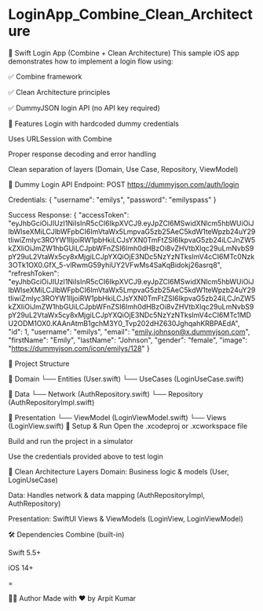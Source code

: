 # LoginApp_Combine_Clean_Architecture

🚀 Swift Login App (Combine + Clean Architecture)
This sample iOS app demonstrates how to implement a login flow using:

✅ Combine framework

✅ Clean Architecture principles

✅ DummyJSON login API (no API key required)

📱 Features
Login with hardcoded dummy credentials

Uses URLSession with Combine

Proper response decoding and error handling

Clean separation of layers (Domain, Use Case, Repository, ViewModel)

🧪 Dummy Login API
Endpoint:
POST https://dummyjson.com/auth/login

Credentials:
{
  "username": "emilys",
  "password": "emilyspass"
}


Success Response:
{
    "accessToken": "eyJhbGciOiJIUzI1NiIsInR5cCI6IkpXVCJ9.eyJpZCI6MSwidXNlcm5hbWUiOiJlbWlseXMiLCJlbWFpbCI6ImVtaWx5LmpvaG5zb25AeC5kdW1teWpzb24uY29tIiwiZmlyc3ROYW1lIjoiRW1pbHkiLCJsYXN0TmFtZSI6IkpvaG5zb24iLCJnZW5kZXIiOiJmZW1hbGUiLCJpbWFnZSI6Imh0dHBzOi8vZHVtbXlqc29uLmNvbS9pY29uL2VtaWx5cy8xMjgiLCJpYXQiOjE3NDc5NzYzNTksImV4cCI6MTc0Nzk3OTk1OX0.GfX_5-vlRwmG59yhiUY2VFwMs4SaKqBidokj26asrq8",
    "refreshToken": "eyJhbGciOiJIUzI1NiIsInR5cCI6IkpXVCJ9.eyJpZCI6MSwidXNlcm5hbWUiOiJlbWlseXMiLCJlbWFpbCI6ImVtaWx5LmpvaG5zb25AeC5kdW1teWpzb24uY29tIiwiZmlyc3ROYW1lIjoiRW1pbHkiLCJsYXN0TmFtZSI6IkpvaG5zb24iLCJnZW5kZXIiOiJmZW1hbGUiLCJpbWFnZSI6Imh0dHBzOi8vZHVtbXlqc29uLmNvbS9pY29uL2VtaWx5cy8xMjgiLCJpYXQiOjE3NDc5NzYzNTksImV4cCI6MTc1MDU2ODM1OX0.KAAnAtmB1gchM3Y0_Tvp202dHZ630JghqahKRBPAEdA",
    "id": 1,
    "username": "emilys",
    "email": "emily.johnson@x.dummyjson.com",
    "firstName": "Emily",
    "lastName": "Johnson",
    "gender": "female",
    "image": "https://dummyjson.com/icon/emilys/128"
}

🧩 Project Structure

📁 Domain
    └── Entities (User.swift)
    └── UseCases (LoginUseCase.swift)

📁 Data
    └── Network (AuthRepository.swift)
    └── Repository (AuthRepositoryImpl.swift)

📁 Presentation
    └── ViewModel (LoginViewModel.swift)
    └── Views (LoginView.swift)
🔧 Setup & Run
Open the .xcodeproj or .xcworkspace file

Build and run the project in a simulator

Use the credentials provided above to test login

🧼 Clean Architecture Layers
Domain: Business logic & models (User, LoginUseCase)

Data: Handles network & data mapping (AuthRepositoryImpl, AuthRepository)

Presentation: SwiftUI Views & ViewModels (LoginView, LoginViewModel)

🛠 Dependencies
Combine (built-in)

Swift 5.5+

iOS 14+

=

👨‍💻 Author
Made with ❤️ by Arpit Kumar
